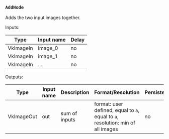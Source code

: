### `AddNode`

Adds the two input images together.

Inputs:

| Type      | Input name | Delay |
|-----------|------------|-------|
| VkImageIn | image_0    | no    |
| VkImageIn | image_1    | no    |
| VkImageIn | ...        | no    |

Outputs:

| Type       | Input name | Description         | Format/Resolution                                                               | Persistent |
|------------|------------|---------------------|---------------------------------------------------------------------------------|------------|
| VkImageOut | out        | sum of inputs       | format: user defined, equal to `a`, equal to `a`, resolution: min of all images | no         |
